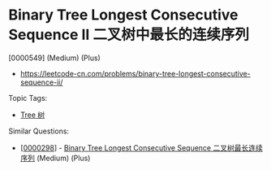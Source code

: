 # Binary Tree Longest Consecutive Sequence II 二叉树中最长的连续序列

[0000549] (Medium) (Plus)

- https://leetcode-cn.com/problems/binary-tree-longest-consecutive-sequence-ii/

Topic Tags:

- [Tree 树](https://leetcode-cn.com/tag/tree/)

Similar Questions:

- [[0000298](https://leetcode-cn.com/problems/binary-tree-longest-consecutive-sequence/)] - [Binary Tree Longest Consecutive Sequence 二叉树最长连续序列](./0000298.binary-tree-longest-consecutive-sequence.md) (Medium) (Plus)
